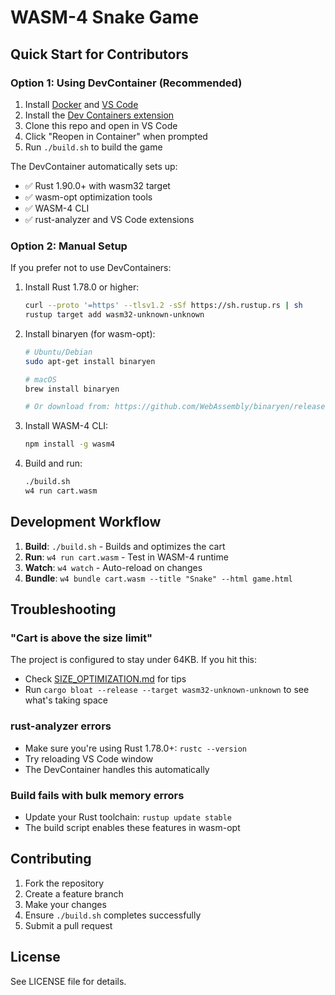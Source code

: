 # WASM-4 Snake Game

## Quick Start for Contributors

### Option 1: Using DevContainer (Recommended)

1. Install [Docker](https://www.docker.com/get-started) and [VS Code](https://code.visualstudio.com/)
2. Install the [Dev Containers extension](https://marketplace.visualstudio.com/items?itemName=ms-vscode-remote.remote-containers)
3. Clone this repo and open in VS Code
4. Click "Reopen in Container" when prompted
5. Run `./build.sh` to build the game

The DevContainer automatically sets up:
- ✅ Rust 1.90.0+ with wasm32 target
- ✅ wasm-opt optimization tools
- ✅ WASM-4 CLI
- ✅ rust-analyzer and VS Code extensions

### Option 2: Manual Setup

If you prefer not to use DevContainers:

1. Install Rust 1.78.0 or higher:
   ```bash
   curl --proto '=https' --tlsv1.2 -sSf https://sh.rustup.rs | sh
   rustup target add wasm32-unknown-unknown
   ```

2. Install binaryen (for wasm-opt):
   ```bash
   # Ubuntu/Debian
   sudo apt-get install binaryen
   
   # macOS
   brew install binaryen
   
   # Or download from: https://github.com/WebAssembly/binaryen/releases
   ```

3. Install WASM-4 CLI:
   ```bash
   npm install -g wasm4
   ```

4. Build and run:
   ```bash
   ./build.sh
   w4 run cart.wasm
   ```

## Development Workflow

1. **Build**: `./build.sh` - Builds and optimizes the cart
2. **Run**: `w4 run cart.wasm` - Test in WASM-4 runtime
3. **Watch**: `w4 watch` - Auto-reload on changes
4. **Bundle**: `w4 bundle cart.wasm --title "Snake" --html game.html`

## Troubleshooting

### "Cart is above the size limit"
The project is configured to stay under 64KB. If you hit this:
- Check [SIZE_OPTIMIZATION.md](SIZE_OPTIMIZATION.md) for tips
- Run `cargo bloat --release --target wasm32-unknown-unknown` to see what's taking space

### rust-analyzer errors
- Make sure you're using Rust 1.78.0+: `rustc --version`
- Try reloading VS Code window
- The DevContainer handles this automatically

### Build fails with bulk memory errors
- Update your Rust toolchain: `rustup update stable`
- The build script enables these features in wasm-opt

## Contributing

1. Fork the repository
2. Create a feature branch
3. Make your changes
4. Ensure `./build.sh` completes successfully
5. Submit a pull request

## License

See LICENSE file for details.
